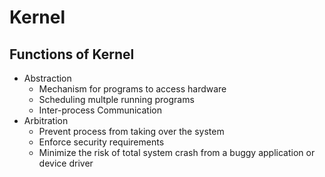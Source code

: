 # Kernel

## Functions of Kernel

- Abstraction
  - Mechanism for programs to access hardware
  - Scheduling multple running programs
  - Inter-process Communication
- Arbitration
  - Prevent process from taking over the system
  - Enforce security requirements
  - Minimize the risk of total system crash from a buggy application or device driver

